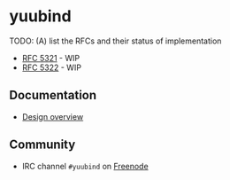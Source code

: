 # yuubind

TODO: (A) list the RFCs and their status of implementation

- [RFC 5321](https://tools.ietf.org/html/rfc5321) - WIP
- [RFC 5322](https://tools.ietf.org/html/rfc5322) - WIP

## Documentation

- [Design overview](doc/design.md)

## Community

- IRC channel `#yuubind` on [Freenode](https://freenode.net/)
